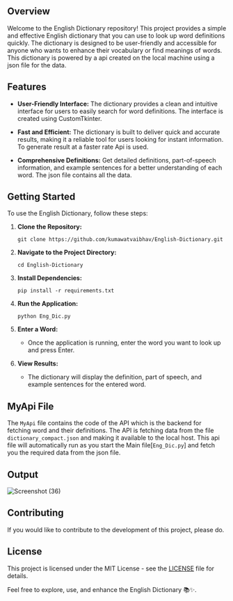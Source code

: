 ## Overview

Welcome to the English Dictionary repository! This project provides a simple and effective English dictionary that you can use to look up word definitions quickly. The dictionary is designed to be user-friendly and accessible for anyone who wants to enhance their vocabulary or find meanings of words. This dictionary is powered by a api created on the local machine using a json file for the data.

## Features

- **User-Friendly Interface:** The dictionary provides a clean and intuitive interface for users to easily search for word definitions. The interface is created using CustomTkinter.

- **Fast and Efficient:** The dictionary is built to deliver quick and accurate results, making it a reliable tool for users looking for instant information. To generate result at a faster rate Api is used.

- **Comprehensive Definitions:** Get detailed definitions, part-of-speech information, and example sentences for a better understanding of each word. The json file contains all the data.

## Getting Started

To use the English Dictionary, follow these steps:

1. **Clone the Repository:**
   ```
   git clone https://github.com/kumawatvaibhav/English-Dictionary.git
   ```

2. **Navigate to the Project Directory:**
   ```
   cd English-Dictionary
   ```

3. **Install Dependencies:**
   ```
   pip install -r requirements.txt
   ```

4. **Run the Application:**
   ```
   python Eng_Dic.py
   ```

5. **Enter a Word:**
   - Once the application is running, enter the word you want to look up and press Enter.

6. **View Results:**
   - The dictionary will display the definition, part of speech, and example sentences for the entered word.

## MyApi File

The `MyApi` file contains the code of the API which is the backend for fetching word and their definitions. The API is fetching data from the file `dictionary_compact.json` and making it available to the local host. This api file will automatically run as you start the Main file[`Eng_Dic.py`] and fetch you the required data from the json file.

## Output
![Screenshot (36)](https://github.com/kumawatvaibhav/English-Dictionary/assets/118861839/fb069cc8-0ff7-4fbc-a6de-dbcccdd138cc)


## Contributing

If you would like to contribute to the development of this project, please do.

## License

This project is licensed under the MIT License - see the [LICENSE](LICENSE) file for details.

Feel free to explore, use, and enhance the English Dictionary 📚✨.
